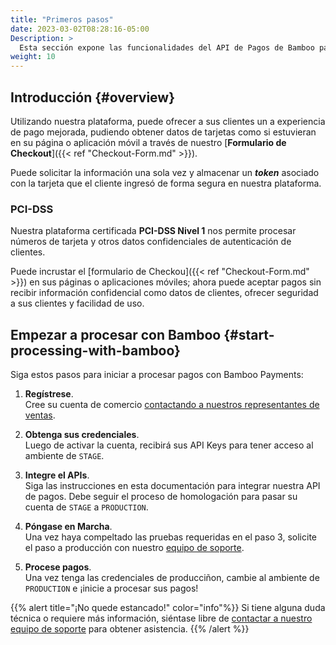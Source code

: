 ```yaml
---
title: "Primeros pasos"
date: 2023-03-02T08:28:16-05:00
Description: >
  Esta sección expone las funcionalidades del API de Pagos de Bamboo para una segura integración con nuestra plataforma.
weight: 10
---
```


## Introducción {#overview}
Utilizando nuestra plataforma, puede ofrecer a sus clientes un a experiencia de pago mejorada, pudiendo obtener datos de tarjetas como si estuvieran en su página o aplicación móvil a través de nuestro [**Formulario de Checkout**]({{< ref "Checkout-Form.md" >}}).

Puede solicitar la información una sola vez y almacenar un _**token**_ asociado con la tarjeta que el cliente ingresó de forma segura en nuestra plataforma.

### PCI-DSS
Nuestra plataforma certificada **PCI-DSS Nivel 1** nos permite procesar números de tarjeta y otros datos confidenciales de autenticación de clientes.

Puede incrustar el [formulario de Checkou]({{< ref "Checkout-Form.md" >}}) en sus páginas o aplicaciones móviles; ahora puede aceptar pagos sin recibir información confidencial como datos de clientes, ofrecer seguridad a sus clientes y facilidad de uso.

## Empezar a procesar con Bamboo {#start-processing-with-bamboo}
Siga estos pasos para iniciar a procesar pagos con Bamboo Payments:

1. **Regístrese**.<br>Cree su cuenta de comercio [contactando a nuestros representantes de ventas](mailto:sales@bamboopayment.com).

2. **Obtenga sus credenciales**.<br>Luego de activar la cuenta, recibirá sus API Keys para tener acceso al ambiente de `STAGE`.

3. **Integre el APIs**.<br>Siga las instrucciones en esta documentación para integrar nuestra API de pagos. Debe seguir el proceso de homologación para pasar su cuenta de `STAGE` a `PRODUCTION`.

4. **Póngase en Marcha**.<br>Una vez haya compeltado las pruebas requeridas en el paso 3, solicite el paso a producción con nuestro [equipo de soporte](mailto:soportecomercios@bamboopayment.com).

5. **Procese pagos**.<br>Una vez tenga las credenciales de producciñon, cambie al ambiente de `PRODUCTION` e ¡inicie a procesar sus pagos!

{{% alert title="¡No quede estancado!" color="info"%}}
Si tiene alguna duda técnica o requiere más información, siéntase libre de [contactar a nuestro equipo de soporte](mailto:soportecomercios@bamboopayment.com) para obtener asistencia.
{{% /alert %}}

<!--1 - Sign Up: Create your merchant account contacting our sales representatives sales@bamboopayment.com

{{% alert title="Info note" color="info"%}}
This is an info note
{{% /alert %}}

{{% alert title="Warning note" color="warning"%}}
This is a warning note
{{% /alert %}}

{{% alert title="Danger note" color="danger"%}}
This is a warning note
{{% /alert %}}-->